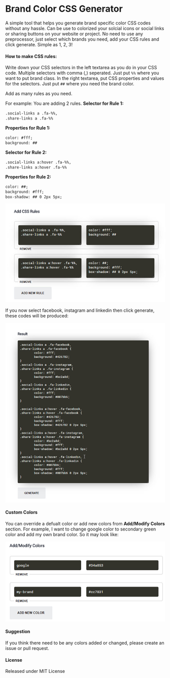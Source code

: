 # Brand Color CSS Generator

A simple tool that helps you generate brand specific color CSS codes without any hassle. Can be use to colorized your solcial icons or social links or sharing buttons on your website or project. No need to use any preprocessor, just select which brands you need, add your CSS rules and click generate. Simple as 1, 2, 3!

#### How to make CSS rules:

Write down your CSS selectors in the left textarea as you do in your CSS code. Multiple selectors with comma (,) seperated. Just put `%%` where you want to put brand class.
In the right textarea, put CSS properties and values for the selectors. Just put `##` where you need the brand color.

Add as many rules as you need.

For example: You are adding 2 rules.
**Selector for Rule 1:**
```
.social-links a .fa-%%,
.share-links a .fa-%%
```
**Properties for Rule 1:**
```
color: #fff;
background: ##
```

**Selector for Rule 2:**
```
.social-links a:hover .fa-%%,
.share-links a:hover .fa-%%
```
**Properties for Rule 2:**
```
color: ##;
background: #fff;
box-shadow: ## 0 2px 5px;
```
![Sample Rules](sample-rules.jpg?raw=true "Sample Rules")

If you now select facebook, instagram and linkedin then click generate, these codes will be produced:

![Sample Result](sample-result.jpg?raw=true "Sample Result")

#### Custom Colors

You can override a defualt color or add new colors from **Add/Modify Colors** section. For example, I want to change google color to secondary green color and add my own brand color. So it may look like:

![Custom Colors](color-custom.jpg?raw=true "Custom Colors")

#### Suggestion

If you think there need to be any colors added or changed, please create an issue or pull request.

#### License

Released under MIT License